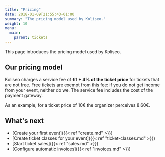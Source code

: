 ```yaml
---
title: "Pricing"
date: 2018-01-09T21:55:43+01:00
summary: "The pricing model used by Koliseo."
weight: 10
menu:
  main:
    parent: tickets
---
```


This page introduces the pricing model used by Koliseo.

## Our pricing model

Koliseo charges a service fee of **€1 + 4% of the ticket price** for tickets that are not free. Free tickets are exempt from this fee: if you do not get income from your event, neither do we. The service fee includes the cost of the payment gateway.

As an example, for a ticket price of 10€ the organizer perceives 8.60€.

## What's next

- [Create your first event]({{< ref "create.md" >}})
- [Create ticket classes for your event]({{< ref "ticket-classes.md" >}})
- [Start ticket sales]({{< ref "sales.md" >}})
- [Configure automatic invoices]({{< ref "invoices.md" >}})
